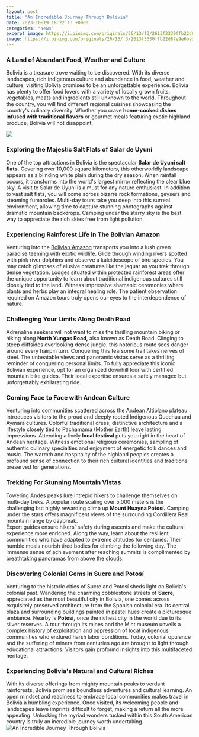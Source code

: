 ```yaml
---
layout: post
title: "An Incredible Journey Through Bolivia"
date: 2023-10-19 18:22:13 +0000
categories: "News"
excerpt_image: https://i.pinimg.com/originals/26/13/f3/2613f3330ffb22d87e9e6bad539a0428.jpg
image: https://i.pinimg.com/originals/26/13/f3/2613f3330ffb22d87e9e6bad539a0428.jpg
---
```


### A Land of Abundant Food, Weather and Culture
Bolivia is a treasure trove waiting to be discovered. With its diverse landscapes, rich indigenous culture and abundance in food, weather and culture, visiting Bolivia promises to be an unforgettable experience. 
Bolivia has plenty to offer food lovers with a variety of locally grown fruits, vegetables, meats and ingredients still unknown to the world. Throughout the country, you will find different regional cuisines showcasing the country's culinary diversity. Whether you crave **home-cooked dishes infused with traditional flavors** or gourmet meals featuring exotic highland produce, Bolivia will not disappoint.

![](https://cdn2.wanderlust.co.uk/media/1068/cropped-shutterstock_1080807689.jpg?anchor=center&amp;mode=crop&amp;width=800&amp;height=0&amp;format=auto&amp;quality=90&amp;rnd=131994717690000000)
### Exploring the Majestic Salt Flats of Salar de Uyuni
One of the top attractions in Bolivia is the spectacular **Salar de Uyuni salt flats.** Covering over 10,000 square kilometers, this otherworldly landscape appears as a blinding white plain during the dry season. When rainfall occurs, it transforms into the world's largest mirror reflecting the clear blue sky. 
A visit to Salar de Uyuni is a must for any nature enthusiast. In addition to vast salt flats, you will come across bizarre rock formations, geysers and steaming fumaroles. Multi-day tours take you deep into this surreal environment, allowing time to capture stunning photographs against dramatic mountain backdrops. Camping under the starry sky is the best way to appreciate the rich skies free from light pollution.
### Experiencing Rainforest Life in The Bolivian Amazon
Venturing into the [Bolivian Amazon](https://setit.github.io/tabs/categories/) transports you into a lush green paradise teeming with exotic wildlife. Glide through winding rivers spotted with pink river dolphins and observe a kaleidoscope of bird species. You may catch glimpses of elusive creatures like the jaguar as you trek through dense vegetation.
Lodges situated within protected rainforest areas offer the unique opportunity to learn about traditional indigenous cultures still closely tied to the land. Witness impressive shamanic ceremonies where plants and herbs play an integral healing role. The patient observation required on Amazon tours truly opens our eyes to the interdependence of nature.
### Challenging Your Limits Along Death Road
Adrenaline seekers will not want to miss the thrilling mountain biking or hiking along **North Yungas Road,** also known as Death Road. Clinging to steep cliffsides overlooking dense jungle, this notorious route sees danger around every hairpin turn. Conquering this fearsome trail takes nerves of steel. 
The unbeatable views and panoramic vistas serve as a thrilling reminder of conquering personal limits. To fully appreciate this iconic Bolivian experience, opt for an organized downhill tour with certified mountain bike guides. Their local expertise ensures a safely managed but unforgettably exhilarating ride.
### Coming Face to Face with Andean Culture 
Venturing into communities scattered across the Andean Altiplano plateau introduces visitors to the proud and deeply rooted Indigenous Quechua and Aymara cultures. Colorful traditional dress, distinctive architecture and a lifestyle closely tied to Pachamama (Mother Earth) leave lasting impressions.
Attending a lively **local festival** puts you right in the heart of Andean heritage. Witness emotional religious ceremonies, sampling of authentic culinary specialties and enjoyment of energetic folk dances and music. The warmth and hospitality of the highland peoples creates a profound sense of connection to their rich cultural identities and traditions preserved for generations.
### Trekking For Stunning Mountain Vistas
Towering Andes peaks lure intrepid hikers to challenge themselves on multi-day treks. A popular route scaling over 5,000 meters is the challenging but highly rewarding climb up **Mount Huayna Potosí.** Camping under the stars offers magnificent views of the surrounding Cordillera Real mountain range by daybreak.  
Expert guides ensure hikers' safety during ascents and make the cultural experience more enriched. Along the way, learn about the resilient communities who have adapted to extreme altitudes for centuries. Their humble meals nourish tired bodies for climbing the following day. The immense sense of achievement after reaching summits is complimented by breathtaking panoramas from above the clouds.
### Discovering Colonial Gems in Sucre and Potosí
Venturing to the historic cities of Sucre and Potosí sheds light on Bolivia's colonial past. Wandering the charming cobblestone streets of **Sucre,** appreciated as the most beautiful city in Bolivia, one comes across exquisitely preserved architecture from the Spanish colonial era. Its central plaza and surrounding buildings painted in pastel hues create a picturesque ambiance.
Nearby is **Potosí,** once the richest city in the world due to its silver reserves. A tour through its mines and the Mint museum unveils a complex history of exploitation and oppression of local indigenous communities who endured harsh labor conditions. Today, colonial opulence and the suffering of miners from centuries ago are brought to light through educational attractions. Visitors gain profound insights into this multifaceted heritage.
### Experiencing Bolivia's Natural and Cultural Riches
With its diverse offerings from mighty mountain peaks to verdant rainforests, Bolivia promises boundless adventures and cultural learning. An open mindset and readiness to embrace local communities makes travel in Bolivia a humbling experience. Once visited, its welcoming people and landscapes leave imprints difficult to forget, making a return all the more appealing. Unlocking the myriad wonders tucked within this South American country is truly an incredible journey worth undertaking.
![An Incredible Journey Through Bolivia](https://i.pinimg.com/originals/26/13/f3/2613f3330ffb22d87e9e6bad539a0428.jpg)